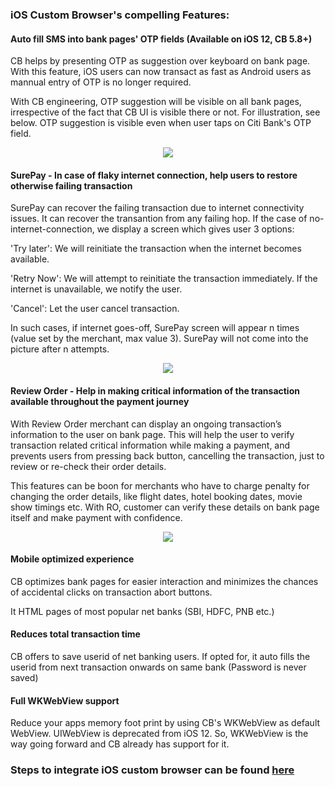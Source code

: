 ### iOS Custom Browser's compelling Features:
#### Auto fill SMS into bank pages' OTP fields (Available on iOS 12, CB 5.8+)

CB helps by presenting OTP as suggestion over keyboard on bank page. With this feature, iOS users can now transact as fast as Android users as mannual entry of OTP is no longer required.

With CB engineering, OTP suggestion will be visible on all bank pages, irrespective of the fact that CB UI is visible there or not. For illustration, see below. OTP suggestion is visible even when user taps on Citi Bank's OTP field.

<p align="center">
  <img src ="https://media.giphy.com/media/kG16kdfY2N9oizUeTL/giphy.gif" />
</p>

#### SurePay - In case of flaky internet connection, help users to restore otherwise failing transaction

SurePay can recover the failing transaction due to internet connectivity issues. It can recover the transantion from any failing hop. If the case of no-internet-connection, we display a screen which gives user 3 options:

'Try later': We will reinitiate the transaction when the internet becomes available.

'Retry Now': We will attempt to reinitiate the transaction immediately. If the internet is unavailable, we notify the user.

'Cancel': Let the user cancel transaction.

In such cases, if internet goes-off, SurePay screen will appear n times (value set by the merchant, max value 3). SurePay will not come into the picture after n attempts. 

<p align="center">
  <img src ="https://media.giphy.com/media/MuE9Qkn4ENNKGtQhJb/giphy.gif" />
</p>

#### Review Order - Help in making critical information of the transaction available throughout the payment journey

With Review Order merchant can display an ongoing transaction’s information to the user on bank page. This will help the user to verify transaction related critical information while making a payment, and prevents users from pressing back button, cancelling the transaction, just to review or re-check their order details.

This features can be boon for merchants who have to charge penalty for changing the order details, like flight dates, hotel booking dates, movie show timings etc. With RO, customer can verify these details on bank page itself and make payment with confidence.

<p align="center">
  <img src ="https://thumbs.gfycat.com/CleverSmallFanworms-size_restricted.gif" />
</p>


#### Mobile optimized experience
CB optimizes bank pages for easier interaction and minimizes the chances of accidental clicks on transaction abort buttons. 

It HTML pages of most popular net banks (SBI, HDFC, PNB etc.)

#### Reduces total transaction time 
CB offers to save userid of net banking users. If opted for, it auto fills the userid from next transaction onwards on same bank (Password is never saved)

#### Full WKWebView support
Reduce your apps memory foot print by using CB's WKWebView as default WebView. UIWebView is deprecated from iOS 12. So, WKWebView is the way going forward and CB already has support for it.


### 

### Steps to integrate iOS custom browser can be found [here](https://github.com/payu-intrepos/Documentations/wiki/9.-iOS-Custom-Browser#si)

